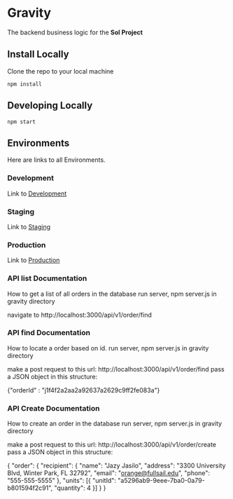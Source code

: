 # Gravity

The backend business logic for the **Sol Project**

## Install Locally

Clone the repo to your local machine

```
npm install
```

## Developing Locally

```
npm start
```

## Environments
Here are links to all Environments.

### Development
Link to [Development](https://sol-gravity-development.herokuapp.com)

### Staging
Link to [Staging](https://sol-gravity-staging.herokuapp.com)

### Production
Link to [Production](https://sol-gravity-production.herokuapp.com)

### API list Documentation 
How to get a list of all orders in the database
run server, npm server.js in gravity directory 

navigate to http://localhost:3000/api/v1/order/find

### API find Documentation 
How to locate a order based on id. 
run server, npm server.js in gravity directory 

make a post request to this url: 
http://localhost:3000/api/v1/order/find
pass a JSON object in this structure:

{"orderId" : "j1f4f2a2aa2a92637a2629c9ff2fe083a"}

### API Create Documentation 
How to create an order in the database
run server, npm server.js in gravity directory 

make a post request to this url: 
http://localhost:3000/api/v1/order/create
pass a JSON object in this structure:

{
  "order": {
    "recipient": {
  	  "name": "Jazy Jasilo",
  	  "address": "3300 University Blvd, Winter Park, FL 32792",
  	  "email": "orange@fullsail.edu",
  	  "phone": "555-555-5555"
    },
    "units": \[{
      "unitId": "a5296ab9-9eee-7ba0-0a79-b801594f2c91",
  	  "quantity": 4
    }\]
  }
}




